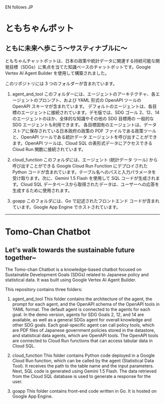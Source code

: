 EN follows JP

# ともちゃんボット
## ともに未来へ歩こう〜サスティナブルに〜

ともちゃんチャットボットは、日本の政策や統計データに関連する持続可能な開発目標（SDGs）に焦点を当てた知識ベースのチャットボットです。Google Vertex AI Agent Builder を使用して構築されました。

このリポジトリには 3 つのフォルダーが含まれています。

1. agent_and_tool
このフォルダーには、エージェントのアーキテクチャ、各エージェントのプロンプト、および YAML 形式の OpenAPI ツールの OpenAPI スキーマが含まれています。
デフォルトのエージェントは、各目標のエージェントに接続されています。デモ版では、SDG ゴール 2、12、14 のエージェントのほか、全体的な知識やその他の SDG 目標用の 一般的な SDG エージェントも利用できます。
各目標固有のエージェントは、データストアに保存されている日本政府の政策の PDF ファイルである政策ツールと、OpenAPI ツールである統計データ エージェントを呼び出すことができます。OpenAPI ツールは、Cloud SQL の表形式データにアクセスできる Cloud Run 関数に接続されています。

2. cloud_function
このフォルダには、エージェント (統計データ ツール) から呼び出すことができる Google Cloud Run Function にデプロイされた Python コードが含まれています。テーブル名へのパスと入力パラメータを受け取ります。次に、Gemini 1.5 Flash を使用して SQL コードが生成されます。Cloud SQL データベースから取得されたデータは、ユーザーへの応答を生成するために使用されます。

3. goapp
このフォルダには、Go で記述されたフロントエンド コードが含まれています。Google App Engine でホストされています。

__________________

# Tomo-Chan Chatbot
## Let's walk towards the sustainable future together~

The Tomo-chan Chatbot is a knowledge-based chatbot focused on Sustainable Development Goals (SDGs) related to Japanese policy and statistical data. It was built using Google Vertex AI Agent Builder.

This repository contains three folders:

1. agent_and_tool
This folder contains the architecture of the agent, the prompt for each agent, and the OpenAPI schema of the OpenAPI tools in YAML format.
The default agent is connected to the agents for each goal. In the demo version, agents for SDG Goals 2, 12, and 14 are available, as well as a general SDGs agent for overall knowledge and other SDG goals.
Each goal-specific agent can call policy tools, which are PDF files of Japanese government policies stored in the datastore, and statistical data agents, which are OpenAPI tools. The OpenAPI tools are connected to Cloud Run functions that can access tabular data in Cloud SQL.

2. cloud_function
This folder contains Python code deployed in a Google Cloud Run function, which can be called by the agent (Statistical Data Tool). It receives the path to the table name and the input parameters. Next, SQL code is generated using Gemini 1.5 Flash. The data retrieved from the Cloud SQL database is used to generate a response for the user.

3. goapp
This folder contains front-end code written in Go. It is hosted on Google App Engine.
